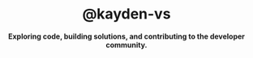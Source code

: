 <div align="center">

# @kayden-vs

**Exploring code, building solutions, and contributing to the developer community.**

<!--START_SECTION:waka-->

<!--END_SECTION:waka-->

</div>
